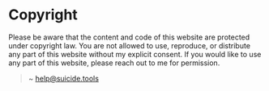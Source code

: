 # Copyright

Please be aware that the content and code of this website are protected under copyright law. You are not allowed to use, reproduce, or distribute any part of this website without my explicit consent. If you would like to use any part of this website, please reach out to me for permission.
> ~ help@suicide.tools
